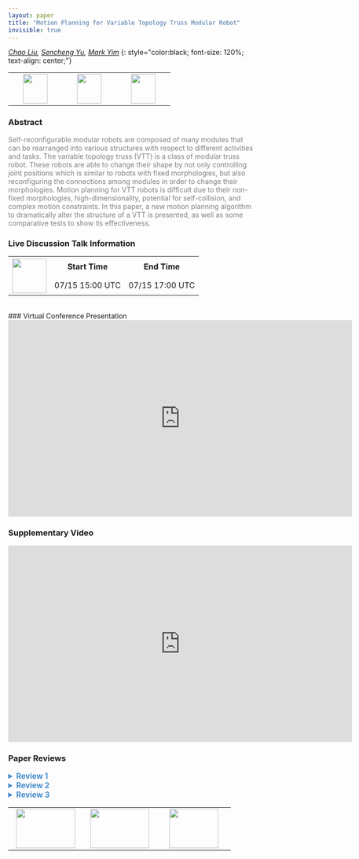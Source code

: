 ```yaml
---
layout: paper
title: "Motion Planning for Variable Topology Truss Modular Robot"
invisible: true
---
```

*[Chao Liu](https://www.seas.upenn.edu/~chaoliu/), [Sencheng Yu](http://),  [Mark Yim](https://www.seas.upenn.edu/directory/profile.php?ID=107)*
{: style="color:black; font-size: 120%; text-align: center;"}

<table width="40%"> <tr>
<td style="width: 20%; text-align: center;"><a href="http://www.roboticsproceedings.org/rss16/p052.pdf"><img src="{{ site.baseurl }}/images/paper_link.png"
width = "50"  height = "60"/> </a> </td>

<td style="width: 20%; text-align: center;"><a href="https://www.modlabupenn.org/2020/06/03/motion-planning-for-variable-topology-truss-modular-robot/"><img src="{{ site.baseurl }}/images/website_link.png"
width = "50"  height = "60"/> </a> </td>

<td style="width: 20%; text-align: center;"><a href="https://github.com/modlab-upenn/tether-tube_robots"><img src="{{ site.baseurl }}/images/software_link.png"
width = "50"  height = "60"/> </a> </td>

</tr></table>

### Abstract
<html><p style="color:gray; font-size: 100%; text-align: justified;">
Self-reconfigurable modular robots are composed of many modules that can be rearranged into various structures with respect to different activities and tasks. The variable topology truss (VTT) is a class of modular truss robot. These robots are able to change their shape by not only controlling joint positions which is similar to robots with fixed morphologies, but also reconfiguring the connections among modules in order to change their morphologies. Motion planning for VTT robots is difficult due to their non-fixed morphologies, high-dimensionality, potential for self-collision, and complex motion constraints. In this paper, a new motion planning algorithm to dramatically alter the structure of a VTT is presented, as well as some comparative tests to show its effectiveness.
</p></html>

### Live Discussion Talk Information
<html>
<table width="50%">
<tr> <th rowspan="2"><a href="https://pheedloop.com/rss2020/virtual/"><img src="{{ site.baseurl }}/images/pheedloop_link.png" width = "70"  height = "70"/> </a> </th> <th> Start Time </th> <th> End Time </th> </tr>
<tr> <td> 07/15 15:00 UTC </td><td> 07/15 17:00 UTC </td></tr>
</table> <br> </html>
### Virtual Conference Presentation
<iframe width="700" height="400" src="https://www.youtube.com/embed/11A8w00BRv4" frameborder="0" allow="accelerometer; autoplay; encrypted-media; gyroscope; picture-in-picture" allowfullscreen></iframe>

### Supplementary Video
<iframe width="700" height="400" src="https://www.youtube.com/embed/u-1wvAqafHk " frameborder="0" allow="accelerometer; autoplay; encrypted-media; gyroscope; picture-in-picture" allowfullscreen></iframe>

### Paper Reviews
<details><summary style="font-size:110%; color:#438BCA; cursor: pointer;"><b> Review 1</b></summary>
<p style="color:gray; font-size: 100%; text-align: justified; white-space: pre-line">
This paper addresses the problem of sampling-based motion planning for a parallel robot called the Variable Topology Truss (VTT). VTTs have edge modules, each with an active prismatic joint and passive joint ends. The robot configuration is defined by the edge lengths and node joint assignments. Reconfiguration motions are of two types: geometrical (changing of edge lengths) and topological (changing node connectivity through Split and Merge actions). 

The main challenge is that the search space is much larger than the reachable space. This is because motions are subject to the following constraints: the VTT has to be rigid, its nodes must be of degree three for controllability, and 18 members are the minimum.

The authors propose an extension of [12] where the search space is reduced by computing first the reachable C-Space for a single node and this space is decomposed into convex polygons. Here, the same method is used, but instead of dealing with a single node, pairs of nodes are considered to compute the reachable C-Space. This significantly accelerates the time to solve the problem in comparison to [12]. Also, the topology reconfiguration presented enables the algorithm to deal with harder problems.

The problem addressed in this paper is relevant to the community, the approach presented is generally sound and the paper is well organized. The way the search space reduction is achieved is insightful, and although the extension to [12] only considers pairs of nodes the speedup achieved is significant. Moreover, the topology

I recommend the authors to be more clear on the following aspects of their work:
- In the introduction, make a clear list of contributions and, in particular, explicitly state the similitudes and differences with respect to [12].
- try to find a way to better present Figure 6. A close-up to the nodes in the middle could help, also explain better why they are different.
- please improve section IV.B, it is currently a bit hard to parse.
- in the experiments, emphasize better what is possible now with the topological reconfiguration presented that the approach in [12] was not able to handle.

Also, please do a thorough proof read of the paper since there are several scattered typos.
</p> </details>

<details><summary style="font-size:110%; color:#438BCA; cursor: pointer;"><b> Review 2</b></summary>
<p style="color:gray; font-size: 100%; text-align: justified; white-space: pre-line">
The paper presents a method for motion planning for reconfigurable truss structures where nodes can connect and disconnect (this idea is interesting and related to RSS).

Sampling based motion planning sampling and collision checking is defined in terms of the shape of the current truss to speed the algorithm. This is a great idea, however it was first presented in [18], the current paper extends this idea to multiple nodes, which is a fair contribution.

Results are generated for simulated problems using OMPL. This shows proof of concept, but nothing more.


The idea is relevant, the paper is easy to understand.

The experiments that are performed are in simulation. This is not inherently bad, but given the ease of performing simulations, it is expected that the new approach should be both:
(1) compared to the existing state of the art. 
(2) repeated trials performed and statistics presented. 


1) There are many interesting ideas shown in the paper, but how they improve the state of the art is not well explained. Comparison to existing methods would improve the paper. For example showing how each of the improvements presented in the paper affects runtime and number of samples required for a solution, on average, for different problems. 


2) Given that RRT uses randomness, it would have been nice to see how the proposed improvements affect the runtime by exploring tests for all combinations of: 
{naive, smart} x {collision checking, point sampling}
and then values reported for the mean time and number of samples required to find a solution. 
Right now, there is no evidence that the algorithm can be expected to perform well in general, only that one or two problem instances exists for which the algorithms worked well one time.


3) Related work exists that was not cited:

Komendera, Erik, and Nikolaus Correll. "Precise assembly of 3D truss structures using MLE-based error prediction and correction." The International Journal of Robotics Research 34.13 (2015): 1622-1644.

More discussion of the difficulty of extending the methods of [18] to the current manuscript is also necessary to justify that the new manuscript is sufficiently novel with respect to the existing state of the art. For example, how is extending collision checking of a single node to multiple nodes challenging or how are special aspects of the problem leveraged to do this well? What breakthroughs were necessary to achieve this result?

</p> </details>

<details><summary style="font-size:110%; color:#438BCA; cursor: pointer;"><b> Review 3</b></summary>
<p style="color:gray; font-size: 100%; text-align: justified; white-space: pre-line">
The paper is extremely well written and it was very exciting to read about such great work when presented with as much clarity as in this paper.

My major comments are related to section 6 (Test Scenarios):
1) If possible, could the authors address the problem of figuring out which nodes need to be moved (and how), if only the start and goal node configurations are known, without an accompanying one-to-one correspondence of start and goal for each node? In section 6.A the authors assume knowledge about the start and goal configuration of the 4 nodes that need to be moved. If instead they were given unlabeled start and goal configurations of the VTT, could their method be used to solve the planning problem?
2) What is the effect, on computational times and overall success rates, of randomly selecting the node groupings for geometry reconfiguration? For a reconfiguration problem that involves a sizable number of nodes, there can be a very large number of such groupings and randomly selecting could need a lot of time before a successful grouping is found.

Other comments are mostly concerned with getting a better understanding of the test:
1) In Section 1 (and elsewhere), the authors point to prior work to say a VTT needs 18 members for topology reconfiguration. It would be helpful if they could provide intuition about why this is so in text or with a figure.
2) In Section 3, the concept of the state of every member A^v(q^v) was a little tricky to understand. Am I correct in understanding that given a q^v, you could have different sets of member states (lengths) that achieve the same q^v? I was thinking of A^v(q^v) as a vector of lengths of the edge members connected to node v. Is that so?
3) Minor typo in Section 4.A before equation (3) - inconsistency in notation between \mathcal{O} and \hat{\mathcal{O}}.
4) In the same section, when two nodes v^i and v^j are connected by an edge member, are their respective obstacle spaces still computed by ignoring the members of the other as Figure 6 suggests? How is the edge joining the two nodes handled in this case?
5) In Section 6.B, the authors present three invariants they try to maintain during path planning for a group of nodes. With regards to claim about the last two invariants being hard to compute, if the motions of the two nodes are known, could they not compute the volume swept by an edge member across those motions and check for intersections between comparable triangles in spacetime (comparable in terms of the initial and final times of the motion)?
6) In Section 5.A I did not understand the claim about each polygon in C^v_{obs} being connected to only two enclosed subspaces.
7) If I could suggest one major change (addition) to the paper, it would be that a pictorial representation of the graph from Section 5.B be included.

I think this paper presents great work in a fantastic way and I strongly recommend this paper for acceptance.
</p> </details>

<table width="100%"><tr><td style="width: 30%; text-align: center;"><a href="{{ site.baseurl }}/program/papers/51"> <img src="{{ site.baseurl }}/images/previous_icon.png" width = "120"  height = "80"/> </a> </td>

<td style="width: 30%; text-align: center;"><a href="{{ site.baseurl }}/program/papers"> <img src="{{ site.baseurl }}/images/overview_icon.png" width = "120"  height = "80"/> </a> </td> 

<td style="width: 30%; text-align: center;"><a href="{{ site.baseurl }}/program/papers/53"> <img src="{{ site.baseurl }}/images/next_icon.png" width = "100"  height = "80"/> </a> </td> 

</tr></table>

